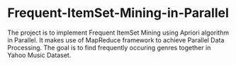 # Frequent-ItemSet-Mining-in-Parallel
The project is to implement Frequent ItemSet Mining using Apriori algorithm in Parallel. It makes use of MapReduce framework to achieve Parallel Data Processing. The goal is to find frequently occuring genres together in Yahoo Music Dataset.
